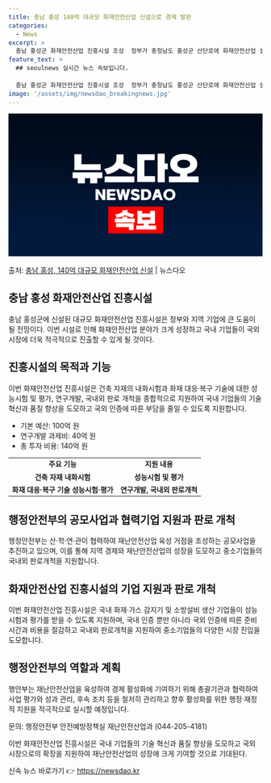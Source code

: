```yaml
---
title: 충남 홍성 140억 대규모 화재안전산업 신설으로 경제 발판
categories:
  - News
excerpt: >
  충남 홍성군 화재안전산업 진흥시설 조성  정부가 충청남도 홍성군 산단로에 화재안전산업 실증 고도화 진흥시설을…
feature_text: >
  ## seoulnews 실시간 뉴스 속보입니다.

  충남 홍성군 화재안전산업 진흥시설 조성  정부가 충청남도 홍성군 산단로에 화재안전산업 실증 고도화 진흥시설을…
image: '/assets/img/newsdao_breakingnews.jpg'
---
```


![뉴스다오 속보](/assets/img/newsdao_breakingnews.jpg)

<p>출처: <a href="https://newsdao.kr/4324" rel="dofollow">충남 홍성, 140억 대규모 화재안전산업 신설</a> | 뉴스다오</p>

<h2 data-ke-size="size26">충남 홍성 화재안전산업 진흥시설</h2>
<p data-ke-size="size16">충남 홍성군에 신설된 대규모 화재안전산업 진흥시설은 정부와 지역 기업에 큰 도움이 될 전망이다. 이번 시설로 인해 화재안전산업 분야가 크게 성장하고 국내 기업들이 국외 시장에 더욱 적극적으로 진출할 수 있게 될 것이다.</p>

<h2 data-ke-size="size24">진흥시설의 목적과 기능</h2>
<p data-ke-size="size16">이번 화재안전산업 진흥시설은 건축 자재의 내화시험과 화재 대응·복구 기술에 대한 성능시험 및 평가, 연구개발, 국내외 판로 개척을 종합적으로 지원하여 국내 기업들의 기술혁신과 품질 향상을 도모하고 국외 인증에 따른 부담을 줄일 수 있도록 지원합니다.</p>
<ul>
    <li>기본 예산: 100억 원</li>
    <li>연구개발 과제비: 40억 원</li>
    <li>총 투자 비용: 140억 원</li>
</ul>
<table>
    <tr>
        <td style="text-align: center; height: 17px;"><b>주요 기능</b></td>
        <td style="text-align: center; height: 17px;"><b>지원 내용</b></td>
    </tr>
    <tr>
        <td style="text-align: center; height: 17px;"><b>건축 자재 내화시험</b></td>
        <td style="text-align: center; height: 17px;"><b>성능시험 및 평가</b></td>
    </tr>
    <tr>
        <td style="text-align: center; height: 17px;"><b>화재 대응·복구 기술 성능시험·평가</b></td>
        <td style="text-align: center; height: 17px;"><b>연구개발, 국내외 판로개척</b></td>
    </tr>
</table>


<h2 data-ke-size="size24">행정안전부의 공모사업과 협력기업 지원과 판로 개척</h2>
<p data-ke-size="size16">행정안전부는 산·학·연·관이 협력하여 재난안전산업 육성 거점을 조성하는 공모사업을 추진하고 있으며, 이를 통해 지역 경제와 재난안전산업의 성장을 도모하고 중소기업들의 국내외 판로개척을 지원합니다.</p>

<h2 data-ke-size="size24">화재안전산업 진흥시설의 기업 지원과 판로 개척</h2>
<p data-ke-size="size16">이번 화재안전산업 진흥시설은 국내 화재·가스 감지기 및 소방설비 생산 기업들이 성능시험과 평가를 받을 수 있도록 지원하며, 국내 인증 뿐만 아니라 국외 인증에 따른 준비 시간과 비용을 절감하고 국내외 판로개척을 지원하여 중소기업들의 다양한 시장 진입을 도모합니다.</p>

<h2 data-ke-size="size24">행정안전부의 역할과 계획</h2>
<p data-ke-size="size16">행안부는 재난안전산업을 육성하여 경제 활성화에 기여하기 위해 총괄기관과 협력하여 사업 평가와 성과 관리, 후속 조치 등을 철저히 관리하고 향후 활성화를 위한 행정·재정적 지원을 적극적으로 실시할 예정입니다.</p>
<p data-ke-size="size16">문의: 행정안전부 안전예방정책실 재난안전산업과 (044-205-4181)</p>

이번 화재안전산업 진흥시설은 국내 기업들의 기술 혁신과 품질 향상을 도모하고 국외 시장으로의 확장을 지원하여 재난안전산업의 성장에 크게 기여할 것으로 기대된다. 

신속 뉴스 바로가기 👉 <a href="https://newsdao.kr" rel="dofollow">https://newsdao.kr</a>


